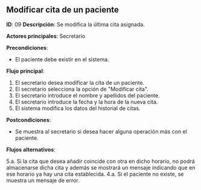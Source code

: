 ## Modificar cita de un paciente

**ID**: 09
**Descripción**: Se modifica la última cita asignada.

**Actores principales**: Secretario

**Precondiciones**:
* El paciente debe existir en el sistema.

**Flujo principal**:
1. El secretario desea modificar la cita de un paciente.
1. El secretario selecciona la opción de "Modificar cita".
1. El secretario introduce el nombre y apellidos del paciente.
1. El secretario introduce la fecha y la hora de la nueva cita.
1. El sistema modifica los datos del historial de citas.

**Postcondiciones**:

* Se muestra al secretario si desea hacer alguna operación más con el paciente.

**Flujos alternativos**:

5.a. Si la cita que desea añadir coincide con otra en dicho horario, no podrá almacenarse dicha cita y además se mostrará un mensaje indicando que en ese horario ya hay una cita establecida.
4.a. Si el paciente no existe, se muestra un mensaje de error.
